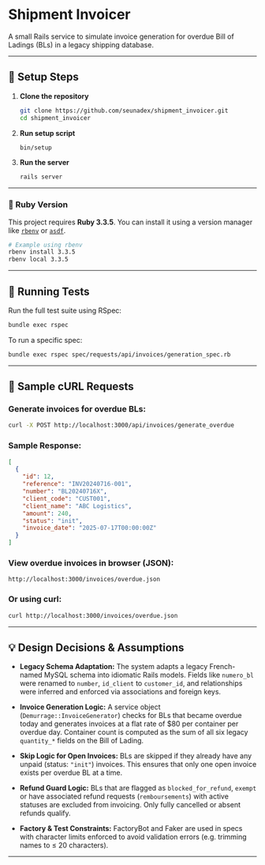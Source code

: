 # Shipment Invoicer

A small Rails service to simulate invoice generation for overdue Bill of Ladings (BLs) in a legacy shipping database.

---

## 🚀 Setup Steps

1. **Clone the repository**

   ```bash
   git clone https://github.com/seunadex/shipment_invoicer.git
   cd shipment_invoicer
   ```

2. **Run setup script**

   ```bash
   bin/setup
   ```

3. **Run the server**

   ```bash
   rails server
   ```

---

### 🧱 Ruby Version

This project requires **Ruby 3.3.5**. You can install it using a version manager like [`rbenv`](https://github.com/rbenv/rbenv) or [`asdf`](https://asdf-vm.com/).

```bash
# Example using rbenv
rbenv install 3.3.5
rbenv local 3.3.5
```

---

## 🧪 Running Tests

Run the full test suite using RSpec:

```bash
bundle exec rspec
```

To run a specific spec:

```bash
bundle exec rspec spec/requests/api/invoices/generation_spec.rb
```

---

## 🧾 Sample cURL Requests

### Generate invoices for overdue BLs:

```bash
curl -X POST http://localhost:3000/api/invoices/generate_overdue
```

### Sample Response:

```json
[
  {
    "id": 12,
    "reference": "INV20240716-001",
    "number": "BL20240716X",
    "client_code": "CUST001",
    "client_name": "ABC Logistics",
    "amount": 240,
    "status": "init",
    "invoice_date": "2025-07-17T00:00:00Z"
  }
]
```

### View overdue invoices in browser (JSON):

```
http://localhost:3000/invoices/overdue.json
```

### Or using curl:

```bash
curl http://localhost:3000/invoices/overdue.json
```

---

## 💡 Design Decisions & Assumptions

- **Legacy Schema Adaptation:** The system adapts a legacy French-named MySQL schema into idiomatic Rails models. Fields like `numero_bl` were renamed to `number`, `id_client` to `customer_id`, and relationships were inferred and enforced via associations and foreign keys.

- **Invoice Generation Logic:** A service object (`Demurrage::InvoiceGenerator`) checks for BLs that became overdue today and generates invoices at a flat rate of $80 per container per overdue day. Container count is computed as the sum of all six legacy `quantity_*` fields on the Bill of Lading.

- **Skip Logic for Open Invoices:** BLs are skipped if they already have any unpaid (status: `"init"`) invoices. This ensures that only one open invoice exists per overdue BL at a time.

- **Refund Guard Logic:** BLs that are flagged as `blocked_for_refund`, `exempt` or have associated refund requests (`remboursements`) with active statuses are excluded from invoicing. Only fully cancelled or absent refunds qualify.

- **Factory & Test Constraints:** FactoryBot and Faker are used in specs with character limits enforced to avoid validation errors (e.g. trimming names to ≤ 20 characters).

---
